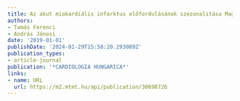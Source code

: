```yaml
---
title: Az akut miokardiális infarktus előfordulásának szezonalitása Magyarországon
authors:
- Tamás Ferenci
- András Jánosi
date: '2019-01-01'
publishDate: '2024-01-29T15:58:20.293089Z'
publication_types:
- article-journal
publication: '*CARDIOLOGIA HUNGARICA*'
links:
- name: URL
  url: https://m2.mtmt.hu/api/publication/30698726
---
```

